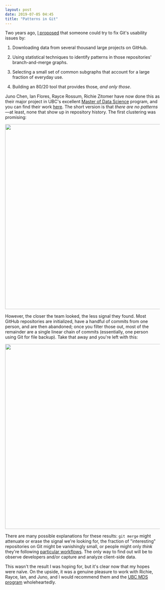 ```yaml
---
layout: post
date: 2019-07-05 04:45
title: "Patterns in Git"
---
```


Two years ago,
[I proposed]({{site.github.url}}/2017/09/30/git-graphs-and-engineering.html) that someone could try to fix Git's usability issues by:

1. Downloading data from several thousand large projects on GitHub.

2. Using statistical techniques to identify patterns in those repositories' branch-and-merge graphs.

3. Selecting a small set of common subgraphs that account for a large fraction of everyday use.

4. Building an 80/20 tool that provides those, *and only those*.

Juno Chen, Ian Flores, Rayce Rossum, Richie Zitomer have now done this
as their major project in UBC's excellent [Master of Data Science](https://masterdatascience.ubc.ca/) program,
and you can find their work [here](https://github.com/UBC-MDS/RStudio-GitHub-Analysis/).
The short version is that *there are no patterns*—at least,
none that show up in repository history.
The first clustering was promising:

<img src="{{site.github.url}}/files/2019/07/global_clustering.png" width="600px" />

However,
the closer the team looked, the less signal they found.
Most GitHub repositories are initialized, have a handful of commits from one person, and are then abandoned;
once you filter those out,
most of the remainder are a single linear chain of commits (essentially, one person using Git for file backup).
Take that away and you're left with this:

<img src="{{site.github.url}}/files/2019/07/embeddings_tsne.png" width="600px" />

There are many possible explanations for these results:
`git merge` might attenuate or erase the signal we're looking for,
the fraction of "interesting" repositories on Git might be vanishingly small,
or people might only *think* they're following [particular workflows](https://nvie.com/posts/a-successful-git-branching-model/).
The only way to find out will be to observe developers and/or capture and analyze client-side data.

This wasn't the result I was hoping for,
but it's clear now that my hopes were naïve.
On the upside,
it was a genuine pleasure to work with Richie, Rayce, Ian, and Juno,
and I would recommend them and the [UBC MDS program](https://masterdatascience.ubc.ca/) wholeheartedly.
